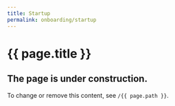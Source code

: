 ```yaml
---
title: Startup
permalink: onboarding/startup
---
```

# {{ page.title }}

## The page is under construction. 
To change or remove this content, see `/{{ page.path }}`.

